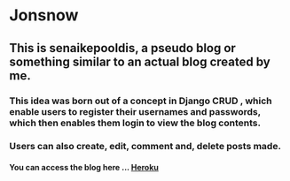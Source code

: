 # Jonsnow

## This is senaikepooldis, a pseudo blog or something similar to an actual blog created by me.

### This idea was born out of a concept in Django CRUD , which enable users to register their usernames and passwords, which then enables them login to view the blog contents.

### Users can also create, edit, comment and, delete posts made.

#### You can access the blog here ... [Heroku](https://senaikepooldis.herokuapp.com)

